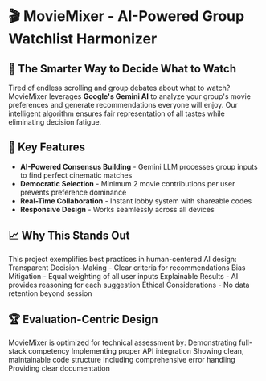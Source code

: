 # 🎬 MovieMixer - AI-Powered Group Watchlist Harmonizer
## 🌟 The Smarter Way to Decide What to Watch
Tired of endless scrolling and group debates about what to watch? MovieMixer leverages **Google's Gemini AI** to analyze your group's movie preferences and generate recommendations everyone will enjoy. Our intelligent algorithm ensures fair representation of all tastes while eliminating decision fatigue.
## 🚀 Key Features
- **AI-Powered Consensus Building** - Gemini LLM processes group inputs to find perfect cinematic matches
- **Democratic Selection** - Minimum 2 movie contributions per user prevents preference dominance
- **Real-Time Collaboration** - Instant lobby system with shareable codes
- **Responsive Design** - Works seamlessly across all devices
## 📈 Why This Stands Out
This project exemplifies best practices in human-centered AI design:
Transparent Decision-Making - Clear criteria for recommendations
Bias Mitigation - Equal weighting of all user inputs
Explainable Results - AI provides reasoning for each suggestion
Ethical Considerations - No data retention beyond session
## 🏆 Evaluation-Centric Design
MovieMixer is optimized for technical assessment by:
Demonstrating full-stack competency
Implementing proper API integration
Showing clean, maintainable code structure
Including comprehensive error handling
Providing clear documentation
